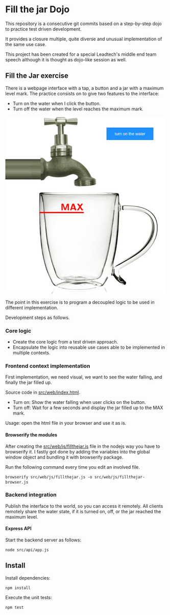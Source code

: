 Fill the jar Dojo
=================

This repository is a consecutive git commits based on a step-by-step dojo to
practice test driven development. 

It provides a closure multiple, quite diverse and unusual implementation of the
same use case.

This project has been created for a special Leadtech's middle end team speech 
although it is thought as dojo-like session as well.

## Fill the Jar exercise ##

There is a webpage interface with a tap, a button and a jar with a maximum level
mark. The practice consists on to give two features to the interface:

* Turn on the water when I click the button.
* Turn off the water when the level reaches the maximum mark.

![Fill the jar](doc/cover.png)

The point in this exercise is to program a decoupled logic to be used in
different implementation.

Development steps as follows.

### Core logic ###

* Create the core logic from a test driven approach.
* Encapsulate the logic into reusable use cases able to be implemented in 
  multiple contexts.

### Frontend context implementation ###

First implementation, we need visual, we want to see the water falling, and 
finally the jar filled up.

Source code in [src/web/index.html](src/web/index.html).

* Turn on: Show the water falling when user clicks on the button.
* Turn off: Wait for a few seconds and display the jar filled up to the MAX mark.

Usage: open the html file in your browser and use it as is.

#### Browserify the modules ####

After creating the [src/web/js/fillthejar.js](src/web/js/fillthejar.js) file in 
the nodejs way you have to browserify it. I fastly got done by adding the 
variables into the global window object and bundling it with browserify package.

Run the following command every time you edit an involved file.

```
browserify src/web/js/fillthejar.js -o src/web/js/fillthejar-browser.js
```

### Backend integration ###

Publish the interface to the world, so you can access it remotely. All clients 
remotely share the water state, if it is turned on, off, or the jar reached the 
maximum level.

#### Express API ####

Start the backend server as follows:

```
node src/api/app.js
```

## Install ##

Install dependencies:

```
npm install
```

Execute the unit tests:

```
npm test
```